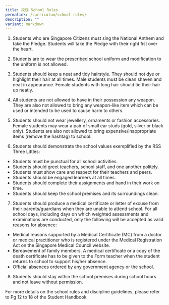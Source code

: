 ```yaml
---
title: 校规 School Rules
permalink: /curriculum/school-rules/
description: ""
variant: markdown
---
```

1.	Students who are Singapore Citizens must sing the National Anthem and take the Pledge. Students will take the Pledge with their right fist over the heart.


2.	Students are to wear the prescribed school uniform and modification to the uniform is not allowed.


3.	Students should keep a neat and tidy hairstyle. They should not dye or highlight their hair at all times. Male students must be clean shaven and neat in appearance. Female students with long hair should tie their hair up neatly.

4.	All students are not allowed to have in their possession any weapon. They are also not allowed to bring any weapon-like item which can be used or intended to be used to cause harm to others.

5.	Students should not wear jewellery, ornaments or fashion accessories. Female students may wear a pair of small ear studs (gold, silver or black only). Students are also not allowed to bring expensive/inappropriate items (remove the hashtag) to school.


6.	Students should demonstrate the school values exemplified by the RSS Three Littles:
*	Students must be punctual for all school activities.
* Students should greet teachers, school staff, and one another politely.
*	Students must show care and respect for their teachers and peers.
* Students should be engaged learners at all times.
* Students should complete their assignments and hand in their work on time.
* Students should keep the school premises and its surroundings clean.



7.	Students should produce a medical certificate or letter of excuse from their parents/guardians when they are unable to attend school. For all school days, including days on which weighted assessments and examinations are conducted, only the following will be accepted as valid reasons for absence:
* Medical reasons supported by a Medical Certificate (MC) from a doctor or medical practitioner who is registered under the Medical Registration Act on the Singapore Medical Council website.
* Bereavement of family members. A medical certificate or a copy of the death certificate has to be given to the Form teacher when the student returns to school to support his/her absence.
* Official absences ordered by any government agency or the school.

8.	Students should stay within the school premises during school hours and not leave without permission.


For more details on the school rules and discipline guidelines, please refer to Pg 12 to 18 of the Student Handbook